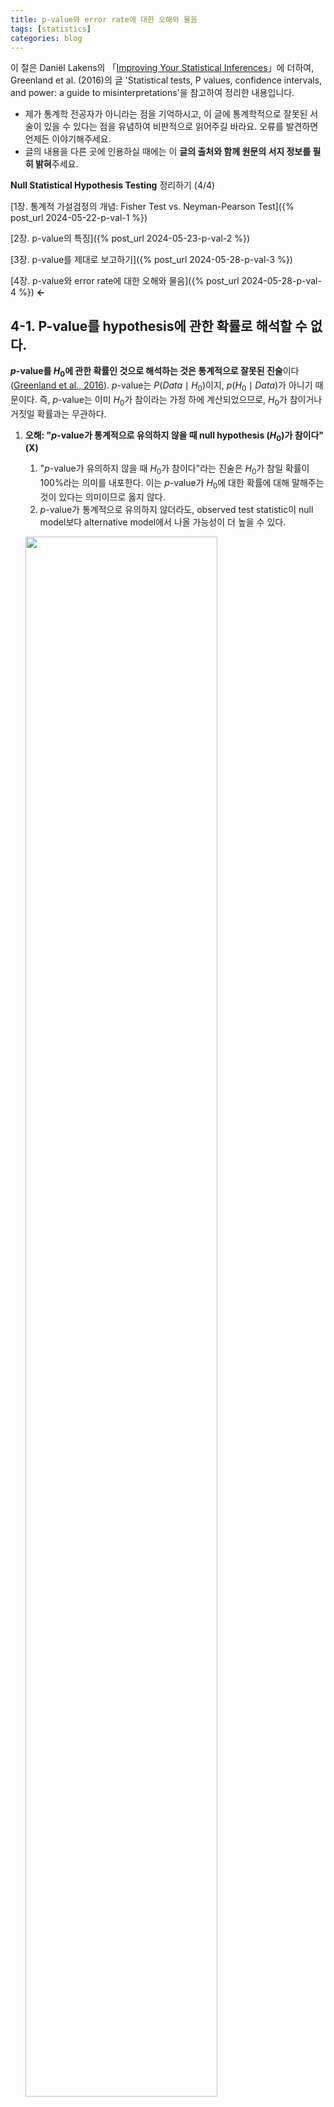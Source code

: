 ```yaml
---
title: p-value와 error rate에 대한 오해와 물음
tags: [statistics]
categories: blog
---
```


이 절은 Daniël Lakens의 「[Improving Your Statistical Inferences](https://lakens.github.io/statistical_inferences/)」에 더하여, Greenland et al. (2016)의 글 'Statistical tests, P values, confidence intervals, and power: a guide to misinterpretations'을 참고하여 정리한 내용입니다.

- 제가 통계학 전공자가 아니라는 점을 기억하시고, 이 글에 통계학적으로 잘못된 서술이 있을 수 있다는 점을 유념하여 비판적으로 읽어주길 바라요. 오류를 발견하면 언제든 이야기해주세요.
- 글의 내용을 다른 곳에 인용하실 때에는 이 **글의 출처와 함께 원문의 서지 정보를 필히 밝혀**주세요. 

**Null Statistical Hypothesis Testing** 정리하기 (4/4)

[1장. 통계적 가설검정의 개념: Fisher Test vs. Neyman-Pearson Test]({% post_url 2024-05-22-p-val-1 %}) 

[2장. p-value의 특징]({% post_url 2024-05-23-p-val-2 %})

[3장. p-value를 제대로 보고하기]({% post_url 2024-05-28-p-val-3 %})

[4장. p-value와 error rate에 대한 오해와 물음]({% post_url 2024-05-28-p-val-4 %}) **←**


## 4-1. P-value를 hypothesis에 관한 확률로 해석할 수 없다.
 **$p$-value를 $H_0$에 관한 확률인 것으로 해석하는 것은 통계적으로 잘못된 진술**이다 ([Greenland et al., 2016](#9cd7a5)).  $p$-value는 $P(Data\mid H_0)$이지, $p(H_0\mid Data)$가 아니기 때문이다. 즉, $p$-value는 이미 $H_0$가 참이라는 가정 하에 계산되었으므로, $H_0$가 참이거나 거짓일 확률과는 무관하다.
1. **오해: "$p$-value가 통계적으로 유의하지 않을 때 null hypothesis ($H_0$)가 참이다"** **(X)**
	1. "$p$-value가 유의하지 않을 때 $H_0$가 참이다"라는 진술은 $H_0$가 참일 확률이 100%라는 의미를 내포한다. 이는 $p$-value가 $H_0$에 대한 확률에 대해 말해주는 것이 있다는 의미이므로 옳지 않다.
	2. $p$-value가 통계적으로 유의하지 않더라도, observed test statistic이 null model보다 alternative model에서 나올 가능성이 더 높을 수 있다.
    
    <p align="left">
  		<img src="/files/img/normal_two.svg" width="80%">
	</p>

2. **오해: "$p$-value가 통계적으로 유의하다면 null hypothesis ($H_0$)가 거짓이다"** **(X)**
	1. "$p$-value가 유의할 때 $H_0$가 거짓이다"라는 진술은 $H_0$가 거짓일 확률이 100%라는 의미를 내포한다. 이는 $p$-value가 $H_0$에 대한 확률에 대해 말해주는 것이 있다는 의미이므로 옳지 않다.
	2. $p$-value가 통계적으로 유의하더라도 $H_0$가 사실은 참이었을 가능성을 배제할 수 없다. 즉, test 결과로 $H_0$를 기각하는 행위가 type I error일 가능성을 배제할 수 없다. Neyman–Pearson은 이 상황을 두고 "null hypothesis가 거짓인 것처럼 *행동*하자 (*act* as if the null hypothesis is false)"고, "장기적으로 우리가 틀릴 확률은 5%가 안될 것이다 (not be wrong more than 5% of the time in the long run)."라고 결론 내릴 것이다. $H_0$가 참 또는 거짓인 것처럼 *행동 (act)* 하는 것은 $H_0$가 참이나 거짓이라고 믿는 것과는 다르다 ([Lakens, 2024, 1.7절](#83ef58)).  
	3. $p$-value가 작다면 **이는 $H_0$ 를 포함한 모든 가정이 만족된 모델 상**에서 관측 데이터가 드문 (unusual) 경우임을 나타낸다. 그러므로 $p$가 작다고 하여 관측한 데이터가 드문 경우라고 바로 결론 내릴 수는 없다[^1]. Random error가 매우 큰 경우이거나, 만족되었다고 간주된 가정이 사실 위배된 경우일 수 있기 때문이다. 특히 이때의 가정 (assumption)은 test statistics에 관한 가정뿐만 아니라 표본 추출, 실험군 배정 및 결측치 발생에서의 무작위성 (randomness)에 관한 가정, 나아가 P-value가 결과 보고를 위해 값이나 다른 결과를 기준으로 임의로 선택되지 않았다는 가정 또한 포함한다 ([Greenland, 2016](#9cd7a5)).
3. **오해: "$p = 0.03 < \alpha$로  통계적으로 유의한 경우, 이 결과가 type I error일 확률은 3%이다"** **(X)**
	1. "$p$-value가 type I error rate이다"라는 진술은 $p$-value가 $H_0$가 참일 때 잘못 기각하는 확률이라는 의미로서, 이는  $p$-value가 $H_0$에 대한 확률에 대해 말해주는 것이 있다는 의미이므로 옳지 않다.
	2. $H_0$가 참인데 우리가 얻은 test 결과가 $p = 0.03 < \alpha$라면, 이것은 100% type I error인 것이다. 
	3.  $p$-value와 $\alpha$ 모두 $H_0$가 참인 null model에서의 tail-area probability이며 $p$와 $\alpha$를 비교하여 의사결정을 한다는 점에서 $p$-value가 data를 기반으로 계산된 type I error rate인 것으로 이해하기 쉽지만, 이는 $p$-value라는 개념을 잘못 이해한 것이다 ([Goodman, 1999](#aa0559)). 
	4. "$p<0.05$를 얻었을 때 $H_0$가 참 (또는 거짓)일 확률은 무엇인가?"라는 질문은 "$H_0$가 참일 때 우리가 얻은  데이터 (또는 그보다 더 극단적인 데이터)를 얻을 확률은 무엇인가?"라는 질문과 다르다. $p$-value는 두 번째 질문에 대한 답만을 줄 수 있다.

## 4-2. p-value가 통계적으로 유의한지는 '실제로' 중요한지와는 무관하다.
- $p$-value가 통계적으로 유의한지, 즉 $p<\alpha$인지 아닌지는 effect size의 크기와는 무관하다. $p < 0.05$라거나 $p = 0.002$와 같은 $p$-value만으로는 평균의 차이가 얼마나 나는지 알 수 없다. 그래서 통계적으로 유의하다고 반드시 실제로 혹은 임상에서 의미있는 정도의 효과가 아닐 수 있고, 그 반대의 경우도 마찬가지이다.
- 즉, 통계적으로 유의한 결과는 null model하에서 '놀라운 (surprising)'결과인 것이지, 반드시 '중요한' 결과는 아닐 수 있다.
- 설령 effect의 크기가 중요하다고 하더라도, sample size가 큰 경우 effect size가 매우 작거나 가정이 약간이라도 위배되었을 때 통계적으로 유의하다는 결과가 나올 수 있다 ([Greenland, 2016](#9cd7a5)).  

## 4-3. P-value는 효과가 재현될 확률이 아니다.
- 하나의 연구에서 얻은 $p$를 바탕으로 효과가 재현될 확률을 계산하는 것은 불가능하다.
- 실제 효과가 있을 때, 어떤 test가 통계적으로 유의한 효과를 보일 확률은 power이다
- 실제 효과가 없을 때, 어떤 test가 통계적으로 유의한 효과를 보일 확률은 $\le \alpha$이다.

## 4-4. P-value는 우리의 데이터가 나올 확률이 아니다.
1.  $p$-value는 모든 가정이 만족되고 $H_0$가 참일 때 우리가 관측한 데이터 (혹은 통계량)이 나올 확률이 아니다. 이는 $p$-value의 정의에서 드러난다. $p$-value는 $P(\tau(\mathbf{X}) \ge \tau(\mathbf{x})\mid H_0)$ 로서, $H_0$하의 null model에서 test statistic의 관측값이 나오는 것 뿐만 아니라 *그 이상의 극단적인 값이 관측될* ("observations more extreme than what we observed") 이론적 확률을 의미하기 때문이다.
2. 이에 관해서는 [1-1절]({% post_url 2024-05-22-p-val-1 %}#1-1-fishers-test-of-significance){:target="_blank"}의 " $p$-value가 작다면 (1) test statistic이 관측된 상황이 매우 드문 사건이거나, (2) 가설로 상정된 null hypothesis가 타당하지 않은 가설이거나의 두 경우로 해석될 수 있다"라는 진술의 (1)이 통계학적으로 아주 엄밀한 문장은 아니라는 점을 짚어볼 필요가 있다.
	- "Either $H_0$ is true and a rare event has occured, or $H_0$  is false"라는 논리에서 'rare event'는 실제 관측통계량 $\tau(\mathbf{x})$를 관측하는 event가 아니라, 다음의 실제 관측통계량과 그보다 더 극단적인 ("more extreme") 통계량을 얻는 event $$ E = \{\text{possible data }x: |\tau(\mathbf{X})| \ge |\tau(\mathbf{x})|\}$$
			이다. 이는 $E$와 $\mathbf{x}$를 구별하지 않는 것이다 ([Berger & Delampady, 1987](#89420d)).
	- 이때 $\mathbf{X} = \mathbf{x}$라고 하는 것과 $\mathbf{X} \in E$라고 말하는 것은 상당한 차이가 있다. $\mathbf{X} \in E$는 $H_0$를 기각할 **훨씬 더 강한 증거**라는 점에서 그렇다. 
		- 가령 '동전의 앞뒷면이 나올 확률이 $0.5\%$로 같다'라는 명제가 $H_0$라 하자. 동전을 $100$번 던져서 앞면이 $60$번 나왔다. $\mathbf{X} = \mathbf{x} = 60$은 $H_0$를 적당히 신뢰하지 않을 정도라는 생각을 들게 하지만, $\mathbf{X} \in E$는 100번 중 60번 *이상의 극단 값*에서 앞면이 나왔다는 의미로서 $H_0$를 신뢰하지 않을 이유가 더 강해지는 것이다.
		- ~~Berger와 Selke는 $P(H_0\mid E)$가 흔히 $P$-value와 매우 가까워서 $P(H_0\mid \mathbf{x})$보다 작다는 것을 보인 바 있다 ([Berger & Selke, 1987](#3cc52e)).~~ (레퍼 직접 읽고 이해하고 확인해야함.)

## 4-5. p-value는 증거의 척도 (measures of evidence)인가?
1. Lakens는 $p$-value를 *증거*의 척도 (measures of *evidence*)로 해석하는 것이 통계학적으로 옳지 않다고 설명한다. 
	1. $H_0$가 실제로 참일 때 $p$-value가 uniform distribution을 따른다는 사실과 Lindley's paradox를 고려하면, $p$-value 단독을 증거의 척도로 이해하는 것은 옳지 않다.
	2. $p$-value가 증거의 척도라고 주장하는 이들은 '증거' (evidence)의 개념을 정의하지 않는다.
		- Lakens는 '증거 (evidence)'에 관한 Shafer의 이론을 따라서, 증거 (evidence)가 support function을 통해 정량될 수 있고, 통계적 증거를 평가할 때에 support는 likelihood function을 통해 정량될 수 있다고 설명한다 ([Shafer, 1976, p. 144](#1b1f90). 재인용: [Lakens, 2024, 1.6절](#83ef58))[^2].
2. 한편 Greenland는 $p$-value가 **증거의 척도로 쓰이는 경우**와 **의사결정을 위한 random variable로 쓰이는 경우**로 구별되어 이해될 수 있다고 본다 ([Greenland, 2023](#30bdb1)). $p$-value가 증거의 척도가 아니라고 주장하는 이들은 Neyman–Pearson framework에서의 $p$-value에만 초점을 두고 있다는 것이다.
	 1. Greenland에 따르면 frequentist statistics에서 사용하는 $P$-value는 두 가지 정의가 있다.
		- **divergence $p$-value**: Model과 observed statistics 간의 차이를 나타내는 $p$-value. 즉, 데이터와 모델의 차이 (divergence)를 나타낸다. 
		- **decision $p$-value**: 전체 sample space에 걸쳐 이분법적 결정 규칙을 표현하기 위한 random variable로서의 $p$-value 또는 그러한 random variable의 관측값. Decision $p$-value는 $H_0$와 $H_a$ 중 하나를 고르기 위해 사용된다. 
	2. 증거 (evidence)의 정의에 관한 단일한 합의점은 없지만, Fisher의 framework에서 $p$-value는 observed **data와 null model 사이의** compatibility 내지 **divergence에 대한 일관된 척도(coherent measures)** 로서, 어떠한 모델이나 가설에 대항하는(against) 증거의 척도 (measure of evidence)로 사용될 수 있다고 본다.

나는 잠정적으로는 Greenland의 설명이 더 설득력있다고 생각한다. [Lavine (2024)](#a0c299)의 연구와 같이 $p$-value가 증거의 척도가 아니라고 주장하는 문헌이 여럿 있고 살펴볼 필요가 있어 보이는데, 적어도 Lakens의 지적은 충분하지 않아 보인다. $H_0$가 참일 때 $p$-value가 uniform distribution을 따르고 Lindley's paradox가 존재한다는 점이 보여졌다고 하여도, Fisherian framework에서 $p$-value가 개별 실험의 관측값과 모델 간의 양립가능성(compatibility)을 나타내는 척도로 이해되지 못할 이유가 없기 때문이다. 

## 4-6. H0는 언제나 거짓이 아닌가?
1. NHST에 가해지는 비판 중 대표적인 것 중 하나가 null hypothesis ($H_0$)가 사실인 경우는 보통 없다는 주장이다. 
	- Tukey는 "A와 B의 효과가 다른가"라는 질문에 "They are always different for some decimal place" ("소숫점 몇째 자리까지 보면 항상 다르겠지")라고 답하며 NHST를 비판한 바 있다 ([Tukey, 1991](#62f187)).  
	- Meehl은 적어도 soft psychology 분야에서는 "... as I believe is generally recognized by statisticians today and by thoughtful social scientists, the null hypothesis, taken literally, is always false" 라며 $H_0$가 언제나 거짓이라고 설명한다 ([Meehl, 1978](#be9d84)). 
	- Cohen도 다음과 같이 null hypothesis가 언제나 거짓이라고 설명한다 ([Cohen, 1990](#07cba5)): 
	> The null hypothesis, taken literally (and that's the only way you can take it in formal hypothesis testing), is *always* false in the real world. It can only be true in the bowels of a computer processor running a Monte Carlo study (and even then a stray electron may make it false). If it is false, even to a tiny degree, it must be the case that a large enough sample will produce a significant result and lead to its rejection. So if the null hypothesis is always false, what's the big deal about rejecting it?
	- 즉, $H_0$가 언제나 거짓이라면 이를 기각하는 것이 의미가 없다는 것이다.
2. 하지만 Tukey를 비롯한 학자들의 이러한 견해가 가설 검정에 관한 잘못된 이해에서 비롯하며, NHST가 의미없다는 비판이 유효하지 않다는 반박도 있다:
	1. Point null (e.g. $\theta = \theta_0$)을 사용하는 것은 현실의 문제에 적절한 근사를 제공하므로 유용하다 ([Berger & Selke, 1987](#3cc52e)). Berger와 Selke는 실제로는 $H_0 : \vert \theta − \theta_0 \vert \le b$라는 가설을 사용하는 것이 타당하지만, 대개 $b$는 충분히 작으며 충분히 작은 $b$에 대해서는 $H_0 : \theta = \theta_0$ 로 근사될 수 있다는 결론을 내린다. : **직접 읽어보고 이해해보기** -- Berger&Selke와 Berger&Delampady 둘다 보기.
	2. 모집단 간 평균 차이가 아주 미미할 때 $H_0$ 를 기각하기 위해서는 sample size가 상당히 커야한다. 가령 two-sided $t$-test에서 Cohen’s $d = 0.001$인 정도로 미미한 차이를 기각하기 위해서는 $n \approx 31,000,000$의 표본이 필요하다 ($\alpha = 0.05, \beta = 0.8$). Sample size가 저렇게 크지 않은 대부분의 상황에서는 미미한 차이가 있어도 $H_0$ 가 기각되지 않으므로 $H_0$가 가설로 적절하다는 주장이다. **G-power 계산식을 직접 확인해보기**
	3. NHST는 sample을 통해 현실 세계에 있는 모집단에 관한 정보를 얻기 위해 사용하는 도구이다. Lakens는 위의 반박들이 NHST를 통해 알고자 하는 '현실 세계 (real world)'가 무엇인지 놓치고 있다고 주장한다 ([Lakens, 2014](#bee925)).
		- 현실 세계에서는 지금 이 순간에도 사람들이 죽고 태어나고 있다. 오늘 측정한 모집단의 parameter는 내일 측정한 모집단의 parameter와 분명 다를 것이다. 
		- 하지만 NHST에서는 특정한 시점의 parameter가 정확히 어떤 값인지가 중요한 것이 아니다. NHST를 통해 우리는 현실 세계에 대한 **일반화되고 평균적인 진술**의 참거짓 판단에 *참고할만한* 자료를 얻고자 하기 때문이다. 그러므로 $H_0: \theta = \theta_0$가 언제나 잘못되었다는 사실이 point null hypothesis가 NHST에서 쓰이지 못할 이유가 되지 않는다.  

## 4-7. alpha는 발표된 연구 중 type I error가 있을 확률이 아니다.
Lakens의 글 2.2절을 참고.
$\alpha = 0.05$일 때 발표된 연구의 최대 $5\%$가 type I error일 것이다' 라는 진술은 거짓이다. 
1. Type I error rate은 '실제로는 효과가 없을 때 효과가 있다고 잘못 결론짓는 오류 확률'로서, '연구가 통계적으로 유의한 결과를 보였을 때 그것이 실제 효과가 있을 확률'과는 구별된다.
	-  $\alpha = P(\text{statistically significant result }\mid \text{ no actual effect})$ 인 반면, 
	- 해당 물음은 $P(\text{no actual effect } \mid \text{ statistically significant result})$를 의미한다.
2. 후자의 확률은 **false positive report probability (false positive risk; false discovery rate)** 라 불리고, 이와 반대되는 확률은 **positive predictive value (PPV)** 로 불린다. $$\begin{align}PPV &= \frac{\text{True Positives}}{\text{True Positives + False Positives}}\\\\FDR = FPRP &= \frac{\text{False Positives}}{\text{True Positives + False Positives}}\end{align}$$
3. 연구 결과는 통계적으로 유의한 결과와 그렇지 않은 결과 모두를 얻게 되지만, 연구를 발표할 때는 통계적으로 유의한 결과 위주로 보고하는 편향이 발생된다. 
	- 그래서 $\alpha = 0.05$로 하는 test를 수행하여도, 실제 보고되는 결과는 통계적으로 유의한 결과가 위주가 되므로 $FDR$는 $5\%$보다 클 수 있다. 

## Reference
- Berger, J. O., & Delampady, M. (1987). Testing Precise Hypotheses. *Statistical Science, 2*(3), 317-335. [https://doi.org/10.1214/ss/1177013238](https://doi.org/10.1214/ss/1177013238){:target="_blank"}  <a id="89420d"></a>
- Berger, J. O., & Sellke, T. (1987). Testing a Point Null Hypothesis: The Irreconcilability of P Values and Evidence. *Journal of the American Statistical Association, 82*(397), 112-122. [https://doi.org/10.2307/2289131](https://doi.org/10.2307/2289131){:target="_blank"}  <a id="3cc52e"></a>
- Cohen, J. (1990). Things I have learned (so far).*American Psychologist, 45*(12), 1304-1312. [https://doi.org/10.1037/0003-066X.45.12.1304](https://doi.org/10.1037/0003-066X.45.12.1304){:target="_blank"}  <a id="07cba5"></a>
- Edgington, E. S. (1965). The assumption of homogeneity of variance for the "t" test and nonparametric tests. *Journal of Psychology, 59*, 177.  <a id="ca70e2"></a>
- Goodman, S. N. (1999). Toward Evidence-Based Medical Statistics. 1: The P Value Fallacy. *Annals of Internal Medicine, 130*(12), 995-1004. [https://doi.org/10.7326/0003-4819-130-12-199906150-00008](https://doi.org/10.7326/0003-4819-130-12-199906150-00008){:target="_blank"}  <a id="aa0559"></a>
- Greenland, S., Senn, S. J., Rothman, K. J., Carlin, J. B., Poole, C., Goodman, S. N., & Altman, D. G. (2016). Statistical tests, P values, confidence intervals, and power: a guide to misinterpretations. *European Journal of Epidemiology, 31*(4), 337-350. [https://doi.org/10.1007/s10654-016-0149-3](https://doi.org/10.1007/s10654-016-0149-3){:target="_blank"}  <a id="9cd7a5"></a>
- Lakens, D. (2014, June 12). The Null Is Always False (Except When It Is True). *The 20% Statistician*. [https://daniellakens.blogspot.com/2014/06/the-null-is-always-false-except-when-it.html](https://daniellakens.blogspot.com/2014/06/the-null-is-always-false-except-when-it.html){:target="_blank"}  <a id="bee925"></a>
- Lakens, D. (2024). *Improving Your Statistical Inference* (1.4.5 ed.). [https://lakens.github.io/statistical_inferences](https://lakens.github.io/statistical_inferences){:target="_blank"} <a id="83ef58"></a>
- Lavine, M. (2024). P-values don’t measure evidence. *Communications in Statistics - Theory and Methods, 53*(2), 718-726. https://doi.org/10.1080/03610926.2022.2091783 <a id="a0c299"></a>
- Meehl, P. E. (1978). Theoretical risks and tabular asterisks: Sir Karl, Sir Ronald, and the slow progress of soft psychology. *Journal of Consulting and Clinical Psychology, 46*(4), 806-834. [https://doi.org/10.1037/0022-006X.46.4.806](https://doi.org/10.1037/0022-006X.46.4.806){:target="_blank"}  <a id="be9d84"></a>
- Tukey, J. W. (1991). The Philosophy of Multiple Comparisons. *Statistical Science, 6*(1), 100-116. [http://www.jstor.org/stable/2245714](http://www.jstor.org/stable/2245714){:target="_blank"}  <a id="62f187"></a>

[^1]: Edgington의 연구를 사례로 들어, $p = 0.01 < 0.05 = \alpha$인 상황을 고려해 보자. (1) 만약 아무런 가정없이 $p = 0.01$이 나왔는데 $H_0: \mu_1 = \mu_2$를 기각하였다면, independent identically distributed(i.i.d) normal population에서 random sampling되지 않았을 수 있다고 반박할 수 있겠다. (2) 만약 i.i.d. normal population에서 random sampling되었다는 가정이 전제되었을 때 $H_0$를 기각하였다면, $\mu$에서 차이가 발생한 것이었을 수 있지만 $\sigma^2$에서 차이가 발생한 경우일 수도 있다. (3) 만약 i.i.d. normal, homoscedastic population에서 random sampling되었다는 가정이 전제된다면 그때야말로 $H_0: \mu_1 = \mu_2$에 관한 기각 여부를 다룰 수 있는 것이다. ([Edgington, 1965](#ca70e2))

[^2]: Evidence가 likelihood에 의해 정량될 수 있다는 주장에 대해, Greenland는 likelihood function이 evidence를 포착하는데 실패하며 likelihood가 evidence의 모든 측면을 아우르지도 않는다는 여러 연구를 제시하면서 statistical evidence에 대한 합의된 단일 정의는 없다고 본다 ([Greenland, 2023](#30bdb1)).
